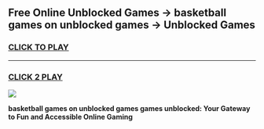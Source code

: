 
## Free Online Unblocked Games → basketball games on unblocked games → Unblocked Games
<h3>
<a href="https://premium.freeplayer.one?title=basketball_games_on_unblocked_games&ref=21F">CLICK TO PLAY</a></h3>
<hr>

<h3>
<a href="https://premium.freeplayer.one?title=basketball_games_on_unblocked_games&ref=21F">CLICK 2 PLAY</a>
  
</h3>

<a href="https://premium.freeplayer.one?title=basketball_games_on_unblocked_games&ref=21F/"><img src="https://clearcache.store/games.png"></a>


**basketball games on unblocked games games unblocked: Your Gateway to Fun and Accessible Online Gaming**
